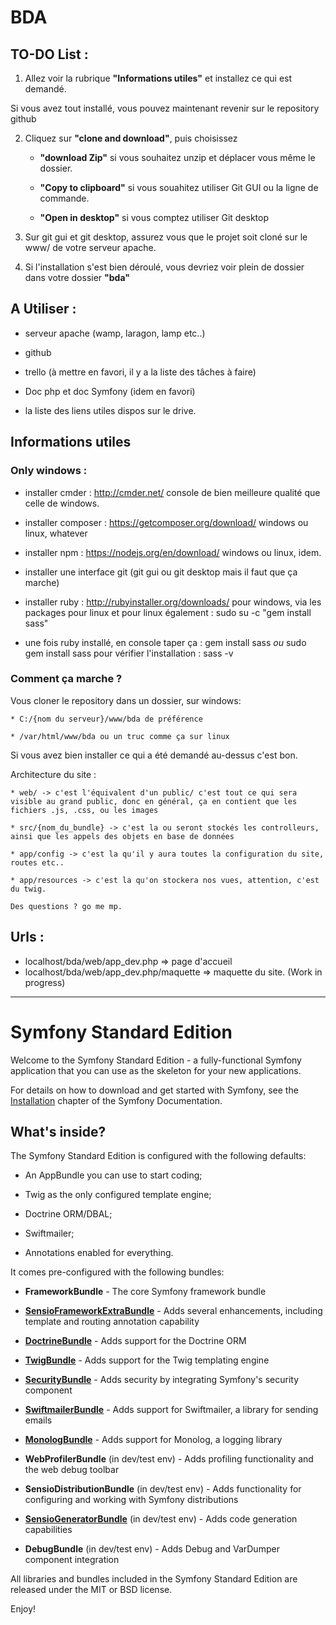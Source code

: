 # BDA

## TO-DO List :

1. Allez voir la rubrique **"Informations utiles"** et installez ce qui est demandé.

Si vous avez tout installé, vous pouvez maintenant revenir sur le repository github

2. Cliquez sur **"clone and download"**, puis choisissez

	* **"download Zip"** si vous souhaitez unzip et déplacer vous même le dossier.

	* **"Copy to clipboard"** si vous souahitez utiliser Git GUI ou la ligne de commande.

	* **"Open in desktop"** si vous comptez utiliser Git desktop

3. Sur git gui et git desktop, assurez vous que le projet soit cloné sur le www/ de votre serveur apache.

4. Si l'installation s'est bien déroulé, vous devriez voir plein de dossier dans votre dossier **"bda"**

## A Utiliser :
 * serveur apache (wamp, laragon, lamp etc..)

 * github

 * trello (à mettre en favori, il y a la liste des tâches à faire)

 * Doc php et doc Symfony (idem en favori)

 * la liste des liens utiles dispos sur le drive.

## Informations utiles
### Only windows :

 * installer cmder : http://cmder.net/ console de bien meilleure qualité que celle de windows.


 * installer composer : https://getcomposer.org/download/ windows ou linux, whatever

 * installer npm : https://nodejs.org/en/download/ windows ou linux, idem.

 * installer une interface git (git gui ou git desktop mais il faut que ça marche)

 * installer ruby : http://rubyinstaller.org/downloads/ pour windows, via les packages pour linux
 et pour linux également :
	sudo su -c "gem install sass"

 * une fois ruby installé, en console taper ça :
 	gem install sass _ou_ sudo gem install sass
 pour vérifier l'installation :
 	sass -v

### Comment ça marche ?

Vous cloner le repository dans un dossier, sur windows:

	* C:/{nom du serveur}/www/bda de préférence

	* /var/html/www/bda ou un truc comme ça sur linux

Si vous avez bien installer ce qui a été demandé au-dessus c'est bon.

Architecture du site :

	* web/ -> c'est l'équivalent d'un public/ c'est tout ce qui sera visible au grand public, donc en général, ça en contient que les fichiers .js, .css, ou les images

	* src/{nom_du_bundle} -> c'est la ou seront stockés les controlleurs, ainsi que les appels des objets en base de données

	* app/config -> c'est la qu'il y aura toutes la configuration du site, routes etc..

	* app/resources -> c'est la qu'on stockera nos vues, attention, c'est du twig.

	Des questions ? go me mp.

## Urls :

 * localhost/bda/web/app_dev.php => page d'accueil
 * localhost/bda/web/app_dev.php/maquette => maquette du site. (Work in progress)


---


Symfony Standard Edition
========================

Welcome to the Symfony Standard Edition - a fully-functional Symfony
application that you can use as the skeleton for your new applications.

For details on how to download and get started with Symfony, see the
[Installation][1] chapter of the Symfony Documentation.

What's inside?
--------------

The Symfony Standard Edition is configured with the following defaults:

  * An AppBundle you can use to start coding;

  * Twig as the only configured template engine;

  * Doctrine ORM/DBAL;

  * Swiftmailer;

  * Annotations enabled for everything.

It comes pre-configured with the following bundles:

  * **FrameworkBundle** - The core Symfony framework bundle

  * [**SensioFrameworkExtraBundle**][6] - Adds several enhancements, including
    template and routing annotation capability

  * [**DoctrineBundle**][7] - Adds support for the Doctrine ORM

  * [**TwigBundle**][8] - Adds support for the Twig templating engine

  * [**SecurityBundle**][9] - Adds security by integrating Symfony's security
    component

  * [**SwiftmailerBundle**][10] - Adds support for Swiftmailer, a library for
    sending emails

  * [**MonologBundle**][11] - Adds support for Monolog, a logging library

  * **WebProfilerBundle** (in dev/test env) - Adds profiling functionality and
    the web debug toolbar

  * **SensioDistributionBundle** (in dev/test env) - Adds functionality for
    configuring and working with Symfony distributions

  * [**SensioGeneratorBundle**][13] (in dev/test env) - Adds code generation
    capabilities

  * **DebugBundle** (in dev/test env) - Adds Debug and VarDumper component
    integration

All libraries and bundles included in the Symfony Standard Edition are
released under the MIT or BSD license.

Enjoy!

[1]:  https://symfony.com/doc/3.0/book/installation.html
[6]:  https://symfony.com/doc/current/bundles/SensioFrameworkExtraBundle/index.html
[7]:  https://symfony.com/doc/3.0/book/doctrine.html
[8]:  https://symfony.com/doc/3.0/book/templating.html
[9]:  https://symfony.com/doc/3.0/book/security.html
[10]: https://symfony.com/doc/3.0/cookbook/email.html
[11]: https://symfony.com/doc/3.0/cookbook/logging/monolog.html
[13]: https://symfony.com/doc/3.0/bundles/SensioGeneratorBundle/index.html
